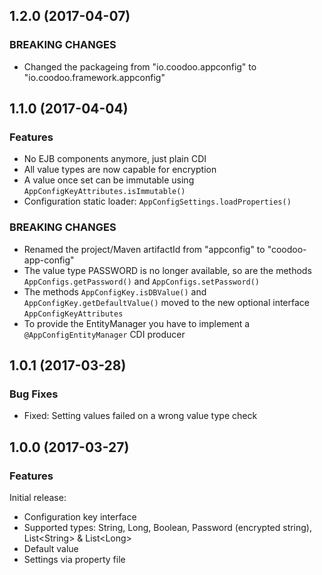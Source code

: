 

<!--
### Bug Fixes
### Features
### BREAKING CHANGES
-->


<a name="1.2.0"></a>

## 1.2.0 (2017-04-07)

### BREAKING CHANGES

 * Changed the packageing from "io.coodoo.appconfig" to "io.coodoo.framework.appconfig"

<a name="1.1.0"></a>

## 1.1.0 (2017-04-04)

### Features

 * No EJB components anymore, just plain CDI
 * All value types are now capable for encryption
 * A value once set can be immutable using `AppConfigKeyAttributes.isImmutable()`
 * Configuration static loader: `AppConfigSettings.loadProperties()`

### BREAKING CHANGES

 * Renamed the project/Maven artifactId from "appconfig" to "coodoo-app-config"
 * The value type PASSWORD is no longer available, so are the methods `AppConfigs.getPassword()` and `AppConfigs.setPassword()`
 * The methods `AppConfigKey.isDBValue()` and `AppConfigKey.getDefaultValue()` moved to the new optional interface `AppConfigKeyAttributes`
 * To provide the EntityManager you have to implement a `@AppConfigEntityManager` CDI producer

<a name="1.0.1"></a>

## 1.0.1 (2017-03-28)

### Bug Fixes

 * Fixed: Setting values failed on a wrong value type check


<a name="1.0.0"></a>

## 1.0.0 (2017-03-27)

### Features

Initial release:

* Configuration key interface
* Supported types: String, Long, Boolean, Password (encrypted string), List&lt;String&gt; & List&lt;Long&gt;
* Default value
* Settings via property file
